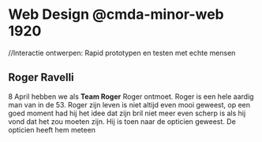 # Web Design @cmda-minor-web 1920
//Interactie ontwerpen: Rapid prototypen en testen met echte mensen

## Roger Ravelli
8 April hebben we als **Team Roger** Roger ontmoet. Roger is een hele aardig man van in de 53. 
Roger zijn leven is niet altijd even mooi geweest, op een goed moment had hij het idee dat zijn bril niet meer even scherp is als hij vond dat het zou moeten zijn. Hij is toen naar de opticien geweest. De opticien heeft hem meteen 
